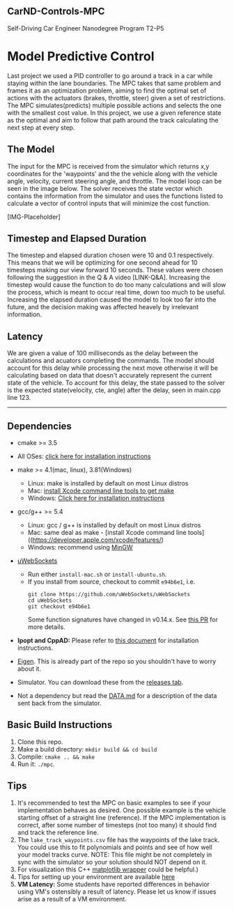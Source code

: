 ## CarND-Controls-MPC
Self-Driving Car Engineer Nanodegree Program T2-P5

# Model Predictive Control
Last project we used a PID controller to go around a track in a car while staying within the lane boundaries. The MPC takes that same problem and frames it as an optimization problem, aiming to find the optimal set of actions with the actuators (brakes, throttle, steer) given a set of restrictions.
The MPC simulates(predicts) multiple possible actions and selects the one with the smallest cost value. In this project, we use a given reference state as the optimal and aim to follow that path around the track calculating the next step at every step.

## The Model
The input for the MPC is received from the simulator which returns x,y coordinates for the 'waypoints' and the the vehicle along with the vehicle angle, velocity, current steering angle, and throttle.
The model loop can be seen in the image below. The solver receives the state vector which contains the information from the simulator and uses the functions listed to calculate a vector of control inputs that will minimize the cost function.

[IMG-Placeholder]

## Timestep and Elapsed Duration
The timestep and elapsed duration chosen were 10 and 0.1 respectively. This means that we will be optimizing for one second ahead for 10 timesteps making our view forward 10 seconds. These values were chosen following the suggestion in the Q & A video [LINK-Q&A].
Increasing the timestep would cause the function to do too many calculations and will slow the process, which is meant to occur real time, down too much to be useful. Increasing the elapsed duration caused the model to look too far into the future, and the decision making was affected heavely by irrelevant information.

## Latency
We are given a value of 100 milliseconds as the delay between the calculations and acuators completing the commands. The model should account for this delay while processing the next move otherwise it will be calculating based on data that doesn't accurately represent the current state of the vehicle.
To account for this delay, the state passed to the solver is the expected state(velocity, cte, angle) after the delay, seen in main.cpp line 123.

---

## Dependencies

* cmake >= 3.5
 * All OSes: [click here for installation instructions](https://cmake.org/install/)
* make >= 4.1(mac, linux), 3.81(Windows)
  * Linux: make is installed by default on most Linux distros
  * Mac: [install Xcode command line tools to get make](https://developer.apple.com/xcode/features/)
  * Windows: [Click here for installation instructions](http://gnuwin32.sourceforge.net/packages/make.htm)
* gcc/g++ >= 5.4
  * Linux: gcc / g++ is installed by default on most Linux distros
  * Mac: same deal as make - [install Xcode command line tools]((https://developer.apple.com/xcode/features/)
  * Windows: recommend using [MinGW](http://www.mingw.org/)
* [uWebSockets](https://github.com/uWebSockets/uWebSockets)
  * Run either `install-mac.sh` or `install-ubuntu.sh`.
  * If you install from source, checkout to commit `e94b6e1`, i.e.
    ```
    git clone https://github.com/uWebSockets/uWebSockets
    cd uWebSockets
    git checkout e94b6e1
    ```
    Some function signatures have changed in v0.14.x. See [this PR](https://github.com/udacity/CarND-MPC-Project/pull/3) for more details.

* **Ipopt and CppAD:** Please refer to [this document](https://github.com/udacity/CarND-MPC-Project/blob/master/install_Ipopt_CppAD.md) for installation instructions.
* [Eigen](http://eigen.tuxfamily.org/index.php?title=Main_Page). This is already part of the repo so you shouldn't have to worry about it.
* Simulator. You can download these from the [releases tab](https://github.com/udacity/self-driving-car-sim/releases).
* Not a dependency but read the [DATA.md](./DATA.md) for a description of the data sent back from the simulator.


## Basic Build Instructions

1. Clone this repo.
2. Make a build directory: `mkdir build && cd build`
3. Compile: `cmake .. && make`
4. Run it: `./mpc`.

## Tips

1. It's recommended to test the MPC on basic examples to see if your implementation behaves as desired. One possible example
is the vehicle starting offset of a straight line (reference). If the MPC implementation is correct, after some number of timesteps
(not too many) it should find and track the reference line.
2. The `lake_track_waypoints.csv` file has the waypoints of the lake track. You could use this to fit polynomials and points and see of how well your model tracks curve. NOTE: This file might be not completely in sync with the simulator so your solution should NOT depend on it.
3. For visualization this C++ [matplotlib wrapper](https://github.com/lava/matplotlib-cpp) could be helpful.)
4.  Tips for setting up your environment are available [here](https://classroom.udacity.com/nanodegrees/nd013/parts/40f38239-66b6-46ec-ae68-03afd8a601c8/modules/0949fca6-b379-42af-a919-ee50aa304e6a/lessons/f758c44c-5e40-4e01-93b5-1a82aa4e044f/concepts/23d376c7-0195-4276-bdf0-e02f1f3c665d)
5. **VM Latency:** Some students have reported differences in behavior using VM's ostensibly a result of latency.  Please let us know if issues arise as a result of a VM environment.
